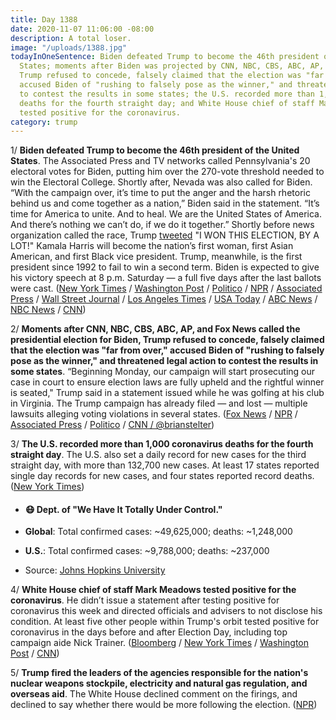 ```yaml
---
title: Day 1388
date: 2020-11-07 11:06:00 -08:00
description: A total loser.
image: "/uploads/1388.jpg"
todayInOneSentence: Biden defeated Trump to become the 46th president of the United
  States; moments after Biden was projected by CNN, NBC, CBS, ABC, AP, and Fox News,
  Trump refused to concede, falsely claimed that the election was "far from over,"
  accused Biden of "rushing to falsely pose as the winner," and threatened legal action
  to contest the results in some states; the U.S. recorded more than 1,000 coronavirus
  deaths for the fourth straight day; and White House chief of staff Mark Meadows
  tested positive for the coronavirus.
category: trump
---
```


1/ **Biden defeated Trump to become the 46th president of the United States**. The Associated Press and TV networks called Pennsylvania's 20 electoral votes for Biden, putting him over the 270-vote threshold needed to win the Electoral College. Shortly after, Nevada was also called for Biden. “With the campaign over, it’s time to put the anger and the harsh rhetoric behind us and come together as a nation,” Biden said in the statement. “It’s time for America to unite. And to heal. We are the United States of America. And there’s nothing we can’t do, if we do it together.” Shortly before news organization called the race, Trump [tweeted](https://twitter.com/realdonaldtrump/status/1325099845045071873) "I WON THIS ELECTION, BY A LOT!" Kamala Harris will become the nation’s first woman, first Asian American, and first Black vice president. Trump, meanwhile, is the first president since 1992 to fail to win a second term. Biden is expected to give his victory speech at 8 p.m. Saturday — a full five days after the last ballots were cast. ([New York Times](https://www.nytimes.com/2020/11/07/us/politics/biden-election.html) / [Washington Post](https://www.washingtonpost.com/politics/joe-biden-elected-president/2020/11/07/53ec8726-1f0b-11eb-ba21-f2f001f0554b_story.html?itid=hp-banner-high) / [Politico](https://www.politico.com/news/2020/11/07/joe-biden-wins-presidential-election-results-2020-434654) / [NPR](https://www.npr.org/2020/11/07/928803493/biden-wins-presidency-according-to-ap-edging-trump-in-turbulent-race) / [Associated Press](https://apnews.com/article/joe-biden-wins-white-house-ap-fd58df73aa677acb74fce2a69adb71f9) / [Wall Street Journal](https://www.wsj.com/articles/joe-biden-wins-2020-presidential-election-ap-says-11604766914) / [Los Angeles Times](https://www.latimes.com/politics/story/2020-11-07/joe-biden-wins-presidency) / [USA Today](https://www.usatoday.com/story/news/politics/elections/2020/11/07/joe-biden-wins-election-president-donald-trump/6168297002/) / [ABC News](https://abcnews.go.com/Politics/joe-biden-apparent-winner-presidency/story?id=73981165&cid=clicksource_4380645_3_takeover_2_headlines_hed) / [NBC News](https://www.nbcnews.com/politics/2020-election/biden-defeats-trump-win-white-house-nbc-news-projects-n1246912) / [CNN](https://www.cnn.com/politics/live-news/trump-biden-election-results-11-07-20/h_1e0e91d050d44ff57754643e6d9008d2))

2/ **Moments after CNN, NBC, CBS, ABC, AP, and Fox News called the presidential election for Biden, Trump refused to concede, falsely claimed that the election was "far from over," accused Biden of "rushing to falsely pose as the winner," and threatened legal action to contest the results in some states**. “Beginning Monday, our campaign will start prosecuting our case in court to ensure election laws are fully upheld and the rightful winner is seated," Trump said in a statement issued while he was golfing at his club in Virginia. The Trump campaign has already filed — and lost — multiple lawsuits alleging voting violations in several states. ([Fox News](https://www.foxnews.com/politics/trump-accuses-president-elect-biden-of-rushing-to-falsely-pose-as-the-winner) / [NPR](https://www.npr.org/sections/live-updates-2020-election-results/2020/11/07/932062684/far-from-over-trump-refuses-to-concede-as-ap-others-call-election-for-biden) / [Associated Press](https://apnews.com/article/joe-biden-wins-white-house-ap-fd58df73aa677acb74fce2a69adb71f9) / [Politico](https://www.politico.com/news/2020/11/07/trump-declines-to-concede-434927) / [CNN / @brianstelter](https://twitter.com/brianstelter/status/1325117993702068225))

3/ **The U.S. recorded more than 1,000 coronavirus deaths for the fourth straight day**. The U.S. also set a daily record for new cases for the third straight day, with more than 132,700 new cases. At least 17 states reported single day records for new cases, and four states reported record deaths. ([New York Times](https://www.nytimes.com/live/2020/11/06/world/covid-19-coronavirus-updates/united-states-records-over-1000-deaths-for-fourth-straight-day))

* #### 😷 Dept. of "We Have It Totally Under Control."

* **Global**: Total confirmed cases: \~49,625,000; deaths: \~1,248,000

* **U.S.**: Total confirmed cases: \~9,788,000; deaths: \~237,000

* Source: [Johns Hopkins University](https://coronavirus.jhu.edu/map.html)

4/ **White House chief of staff Mark Meadows tested positive for the coronavirus**. He didn’t issue a statement after testing positive for coronavirus this week and directed officials and advisers to not disclose his condition. At least five other people within Trump's orbit tested positive for coronavirus in the days before and after Election Day, including top campaign aide Nick Trainer. ([Bloomberg](https://www.bloomberg.com/news/articles/2020-11-07/trump-s-chief-of-staff-mark-meadows-infected-by-coronavirus?sref=MIBMEEoj) / [New York Times](https://www.nytimes.com/2020/11/06/us/politics/mark-meadows-coronavirus.html?searchResultPosition=3) / [Washington Post](https://www.washingtonpost.com/politics/meadows-covid-white-house/2020/11/06/88847e40-20b3-11eb-90dd-abd0f7086a91_story.html) / [CNN](https://www.cnn.com/2020/11/06/politics/mark-meadows-coronavirus-positive-test/index.html))

5/ **Trump fired the leaders of the agencies responsible for the nation's nuclear weapons stockpile, electricity and natural gas regulation, and overseas aid**. The White House declined comment on the firings, and declined to say whether there would be more following the election. ([NPR](https://www.npr.org/sections/live-updates-2020-election-results/2020/11/06/932376507/trump-dumps-3-agency-leaders-in-wake-of-election))